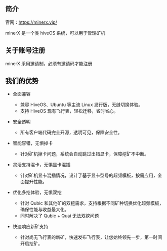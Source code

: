 ## 简介
官网：https://minerx.vip/

minerX 是一个类 hiveOS 系统，可以用于管理矿机



## 关于账号注册

minerX 采用邀请制，必须有邀请码才能注册



## 我们的优势

- 全面兼容
  - 兼容 HiveOS、Ubuntu 等主流 Linux 发行版，无缝切换体验。
  - 支持 HiveOS 现有飞行表，轻松迁移，省时省心。

- 安全透明

  - 所有客户端代码完全开源，透明可见，保障安全性。

- 智能容错，无惧掉卡

  - 针对矿机掉卡问题，系统会自动跳过出错显卡，保障挖矿不中断。

- 灵活支持混卡，无惧显卡混插

  - 针对矿机显卡混插情况，设计了基于显卡型号的超频模板，按需应用，全面提升性能。

- 优化多挖体验，无惧双挖
  - 针对 Qubic 和其他矿的双挖需求，支持根据不同矿种切换优化超频模板，确保性能与收益最大化。
  - 同时解决了 Qubic + Quai 无法双挖问题
- 快速响应新矿支持
  - 针对尚无飞行表的新矿，快速发布飞行表，让您始终领先一步，第一时间开启挖矿。

